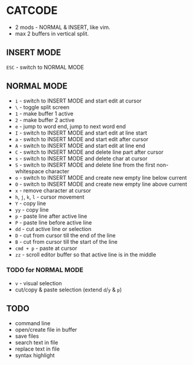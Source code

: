 # CATCODE

- 2 mods - NORMAL & INSERT, like vim.
- max 2 buffers in vertical split.

## INSERT MODE

`ESC` - switch to NORMAL MODE

## NORMAL MODE

- `i` - switch to INSERT MODE and start edit at cursor
- `\` - toggle split screen
- `1` - make buffer 1 active
- `2` - make buffer 2 active
- `e` - jump to word end, jump to next word end
- `I` - switch to INSERT MODE and start edit at line start
- `a` - switch to INSERT MODE and start edit after cursor
- `A` - switch to INSERT MODE and start edit at line end
- `C` - switch to INSERT MODE and delete line part after cursor
- `s` - switch to INSERT MODE and delete char at cursor
- `S` - switch to INSERT MODE and delete line from the first non-whitespace character
- `o` - switch to INSERT MODE and create new empty line below current
- `O` - switch to INSERT MODE and create new empty line above current
- `x` - remove character at cursor
- `h`, `j`, `k`, `l` - cursor movement
- `Y` - copy line
- `yy` - copy line
- `p` - paste line after active line
- `P` - paste line before active line
- `dd` - cut active line or selection
- `D` - cut from cursor till the end of the line
- `B` - cut from cursor till the start of the line
- `cmd + p` - paste at cursor
- `zz` - scroll editor buffer so that active line is in the middle

### TODO for NORMAL MODE

- `v` - visual selection
- cut/copy & paste selection (extend `d`/`y` & `p`)

## TODO

- command line
- open/create file in buffer
- save files
- search text in file
- replace text in file
- syntax highlight
